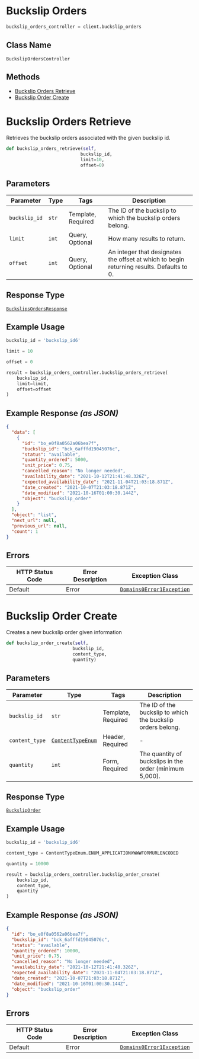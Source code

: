 # Buckslip Orders

```python
buckslip_orders_controller = client.buckslip_orders
```

## Class Name

`BuckslipOrdersController`

## Methods

* [Buckslip Orders Retrieve](../../doc/controllers/buckslip-orders.md#buckslip-orders-retrieve)
* [Buckslip Order Create](../../doc/controllers/buckslip-orders.md#buckslip-order-create)


# Buckslip Orders Retrieve

Retrieves the buckslip orders associated with the given buckslip id.

```python
def buckslip_orders_retrieve(self,
                            buckslip_id,
                            limit=10,
                            offset=0)
```

## Parameters

| Parameter | Type | Tags | Description |
|  --- | --- | --- | --- |
| `buckslip_id` | `str` | Template, Required | The ID of the buckslip to which the buckslip orders belong. |
| `limit` | `int` | Query, Optional | How many results to return. |
| `offset` | `int` | Query, Optional | An integer that designates the offset at which to begin returning results. Defaults to 0. |

## Response Type

[`BuckslipsOrdersResponse`](../../doc/models/buckslips-orders-response.md)

## Example Usage

```python
buckslip_id = 'buckslip_id6'

limit = 10

offset = 0

result = buckslip_orders_controller.buckslip_orders_retrieve(
    buckslip_id,
    limit=limit,
    offset=offset
)
```

## Example Response *(as JSON)*

```json
{
  "data": [
    {
      "id": "bo_e0f8a0562a06bea7f",
      "buckslip_id": "bck_6afffd19045076c",
      "status": "available",
      "quantity_ordered": 5000,
      "unit_price": 0.75,
      "cancelled_reason": "No longer needed",
      "availability_date": "2021-10-12T21:41:48.326Z",
      "expected_availability_date": "2021-11-04T21:03:18.871Z",
      "date_created": "2021-10-07T21:03:18.871Z",
      "date_modified": "2021-10-16T01:00:30.144Z",
      "object": "buckslip_order"
    }
  ],
  "object": "list",
  "next_url": null,
  "previous_url": null,
  "count": 1
}
```

## Errors

| HTTP Status Code | Error Description | Exception Class |
|  --- | --- | --- |
| Default | Error | [`Domains0Error1Exception`](../../doc/models/domains-0-error-1-exception.md) |


# Buckslip Order Create

Creates a new buckslip order given information

```python
def buckslip_order_create(self,
                         buckslip_id,
                         content_type,
                         quantity)
```

## Parameters

| Parameter | Type | Tags | Description |
|  --- | --- | --- | --- |
| `buckslip_id` | `str` | Template, Required | The ID of the buckslip to which the buckslip orders belong. |
| `content_type` | [`ContentTypeEnum`](../../doc/models/content-type-enum.md) | Header, Required | - |
| `quantity` | `int` | Form, Required | The quantity of buckslips in the order (minimum 5,000). |

## Response Type

[`BuckslipOrder`](../../doc/models/buckslip-order.md)

## Example Usage

```python
buckslip_id = 'buckslip_id6'

content_type = ContentTypeEnum.ENUM_APPLICATIONXWWWFORMURLENCODED

quantity = 10000

result = buckslip_orders_controller.buckslip_order_create(
    buckslip_id,
    content_type,
    quantity
)
```

## Example Response *(as JSON)*

```json
{
  "id": "bo_e0f8a0562a06bea7f",
  "buckslip_id": "bck_6afffd19045076c",
  "status": "available",
  "quantity_ordered": 10000,
  "unit_price": 0.75,
  "cancelled_reason": "No longer needed",
  "availability_date": "2021-10-12T21:41:48.326Z",
  "expected_availability_date": "2021-11-04T21:03:18.871Z",
  "date_created": "2021-10-07T21:03:18.871Z",
  "date_modified": "2021-10-16T01:00:30.144Z",
  "object": "buckslip_order"
}
```

## Errors

| HTTP Status Code | Error Description | Exception Class |
|  --- | --- | --- |
| Default | Error | [`Domains0Error1Exception`](../../doc/models/domains-0-error-1-exception.md) |


